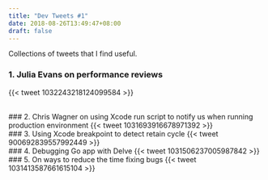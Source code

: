 ```yaml
---
title: "Dev Tweets #1"
date: 2018-08-26T13:49:47+08:00
draft: false
---
```


Collections of tweets that I find useful.

### 1. Julia Evans on performance reviews
{{< tweet 1032243218124099584 >}}

<br>
### 2. Chris Wagner on using Xcode run script to notify us when running production environment
{{< tweet 1031693916678971392 >}}

<br>
### 3. Using Xcode breakpoint to detect retain cycle
{{< tweet 900692839557992449 >}}

<br>
### 4. Debugging Go app with Delve
{{< tweet 1031506237005987842 >}}

<br>
### 5. On ways to reduce the time fixing bugs
{{< tweet 1031413587661615104 >}}

